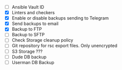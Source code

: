 - [ ] Ansible Vault ID
- [X] Linters and checkers
- [X] Enable or disable backups sending to Telegram
- [X] Send backups to email
- [X] Backup to FTP
- [ ] Backup to SFTP
- [ ] Check Storage cleanup policy
- [ ] Git repository for rsc export files. Only unencrypted
- [ ] S3 Storage ???
- [ ] Dude DB backup
- [ ] Userman DB Backup
